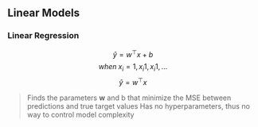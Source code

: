 ## Linear Models

### Linear Regression
$$ \hat{y} = w^\top x + b $$
$$ when \; x_i={1,x_i1, x_i1,...} $$
$$ \hat{y} = w^\top x $$

> Finds the parameters **w** and b that minimize the MSE between predictions and true target values
> Has no hyperparameters, thus no way to control model complexity